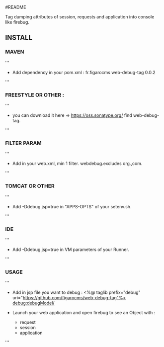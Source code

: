 #README

Tag dumping attributes of session, requests and application into console like firebug.

## INSTALL

 
### MAVEN            

'''

- Add dependency in your pom.xml : 
   <dependency>
      <groupId>fr.figarocms</group>
      <artifactId>web-debug-tag</artifactId>
      <version>0.0.2</version>
   </dependency>

'''

### FREESTYLE OR OTHER :

'''

- you can download it here =>  https://oss.sonatype.org/ find web-debug-tag.

'''

### FILTER PARAM            

'''

- Add in your web.xml, min 1 filter.
   <context-param>
      <param-name>webdebug.excludes</param-name>
      <param-value>org.,com.</param-value>
   </context-param> 
  

''' 

### TOMCAT OR OTHER

'''  

- Add -Ddebug.jsp=true in "APPS-OPTS" of your setenv.sh.

'''

### IDE 

'''

- Add -Ddebug.jsp=true in VM parameters of your Runner.

'''

### USAGE
          
'''
- Add in jsp file you want to debug : 
      <%@ taglib prefix="debug" uri="https://github.com/figarocms/web-debug-tag"%>
      <debug:debugModel/>  

- Launch your web application and open firebug to see an Object with :
  - request
  - session
  - application

'''              
    

